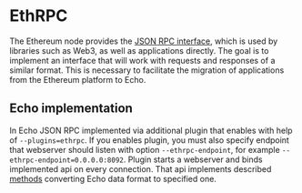 # EthRPC

The Ethereum node provides the [JSON RPC interface](https://github.com/ethereum/wiki/wiki/JSON-RPC#json-rpc-methods), which is used by libraries such as Web3, as well as applications directly. The goal is to implement an interface that will work with requests and responses of a similar format. This is necessary to facilitate the migration of applications from the Ethereum platform to Echo.

## Echo implementation

In Echo JSON RPC implemented via additional plugin that enables with help of `--plugins=ethrpc`. If you enables plugin, you must also specify endpoint that webserver should listen with option `--ethrpc-endpoint`, for example `--ethrpc-endpoint=0.0.0.0:8092`. Plugin starts a webserver and binds implemented api on every connection. That api implements described [methods](methods.md) converting Echo data format to specified one. 
